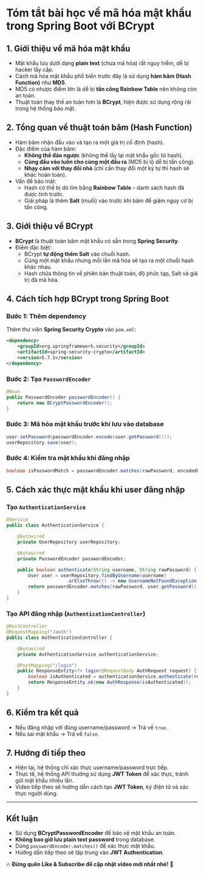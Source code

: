 
# **Tóm tắt bài học về mã hóa mật khẩu trong Spring Boot với BCrypt**

## **1. Giới thiệu về mã hóa mật khẩu**
- Mật khẩu lưu dưới dạng **plain text** (chưa mã hóa) rất nguy hiểm, dễ bị hacker lấy cắp.
- Cách mã hóa mật khẩu phổ biến trước đây là sử dụng **hàm băm (Hash Function)** như **MD5**.
- MD5 có nhược điểm lớn là dễ bị **tấn công Rainbow Table** nên không còn an toàn.
- Thuật toán thay thế an toàn hơn là **BCrypt**, hiện được sử dụng rộng rãi trong hệ thống bảo mật.

## **2. Tổng quan về thuật toán băm (Hash Function)**
- Hàm băm nhận đầu vào và tạo ra một giá trị cố định (hash).
- Đặc điểm của hàm băm:
  - **Không thể đảo ngược** (không thể lấy lại mật khẩu gốc từ hash).
  - **Cùng đầu vào luôn cho cùng một đầu ra** (MD5 bị lộ dễ bị tấn công).
  - **Nhạy cảm với thay đổi nhỏ** (chỉ cần thay đổi một ký tự thì hash sẽ khác hoàn toàn).
- Vấn đề bảo mật:
  - Hash có thể bị dò tìm bằng **Rainbow Table** – danh sách hash đã được tính trước.
  - Giải pháp là thêm **Salt** (muối) vào trước khi băm để giảm nguy cơ bị tấn công.

## **3. Giới thiệu về BCrypt**
- **BCrypt** là thuật toán băm mật khẩu có sẵn trong **Spring Security**.
- Điểm đặc biệt:
  - BCrypt **tự động thêm Salt** vào chuỗi hash.
  - Cùng một mật khẩu nhưng mỗi lần mã hóa sẽ tạo ra một chuỗi hash khác nhau.
  - Hash chứa thông tin về phiên bản thuật toán, độ phức tạp, Salt và giá trị đã mã hóa.

## **4. Cách tích hợp BCrypt trong Spring Boot**

### **Bước 1: Thêm dependency**
Thêm thư viện **Spring Security Crypto** vào `pom.xml`:
```xml
<dependency>
    <groupId>org.springframework.security</groupId>
    <artifactId>spring-security-crypto</artifactId>
    <version>5.7.1</version>
</dependency>
```

### **Bước 2: Tạo `PasswordEncoder`**
```java
@Bean
public PasswordEncoder passwordEncoder() {
    return new BCryptPasswordEncoder();
}
```

### **Bước 3: Mã hóa mật khẩu trước khi lưu vào database**
```java
user.setPassword(passwordEncoder.encode(user.getPassword()));
userRepository.save(user);
```

### **Bước 4: Kiểm tra mật khẩu khi đăng nhập**
```java
boolean isPasswordMatch = passwordEncoder.matches(rawPassword, encodedPassword);
```

## **5. Cách xác thực mật khẩu khi user đăng nhập**

### **Tạo `AuthenticationService`**
```java
@Service
public class AuthenticationService {

    @Autowired
    private UserRepository userRepository;

    @Autowired
    private PasswordEncoder passwordEncoder;

    public boolean authenticate(String username, String rawPassword) {
        User user = userRepository.findByUsername(username)
                      .orElseThrow(() -> new UsernameNotFoundException("User not found"));
        return passwordEncoder.matches(rawPassword, user.getPassword());
    }
}
```

### **Tạo API đăng nhập (`AuthenticationController`)**
```java
@RestController
@RequestMapping("/auth")
public class AuthenticationController {

    @Autowired
    private AuthenticationService authenticationService;

    @PostMapping("/login")
    public ResponseEntity<?> login(@RequestBody AuthRequest request) {
        boolean isAuthenticated = authenticationService.authenticate(request.getUsername(), request.getPassword());
        return ResponseEntity.ok(new AuthResponse(isAuthenticated));
    }
}
```

## **6. Kiểm tra kết quả**
- Nếu đăng nhập với đúng username/password → Trả về `true`.
- Nếu sai mật khẩu → Trả về `false`.

## **7. Hướng đi tiếp theo**
- Hiện tại, hệ thống chỉ xác thực username/password trực tiếp.
- Thực tế, hệ thống API thường sử dụng **JWT Token** để xác thực, tránh gửi mật khẩu nhiều lần.
- Video tiếp theo sẽ hướng dẫn cách tạo **JWT Token**, ký điện tử và xác thực người dùng.

---

## **Kết luận**
- Sử dụng **BCryptPasswordEncoder** để bảo vệ mật khẩu an toàn.
- **Không bao giờ lưu plain text password** trong database.
- Dùng `passwordEncoder.matches()` để xác thực mật khẩu.
- Hướng dẫn tiếp theo sẽ tập trung vào **JWT Authentication**.

🔥 **Đừng quên Like & Subscribe để cập nhật video mới nhất nhé!** 🚀
